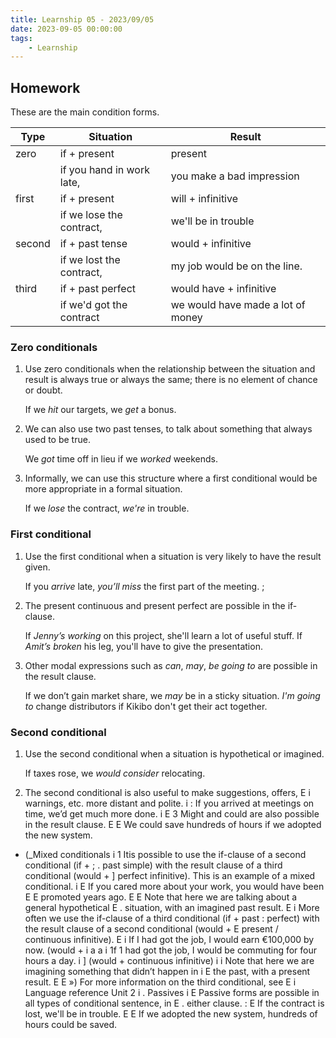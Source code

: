 ```yaml
---
title: Learnship 05 - 2023/09/05
date: 2023-09-05 00:00:00
tags:
    - Learnship
---
```


## Homework

These are the main condition forms.

| Type          | Situation                 | Result                            |
| ------------- | ------------------------- | --------------------------------- |
| zero          | if + present              | present                           |
|               | if you hand in work late, | you make a bad impression         |
| first         | if + present              | will + infinitive                 |
|               | if we lose the contract,  | we'll be in trouble               |
| second        | if + past tense           | would + infinitive                |
|               | if we lost the contract,  | my job would be on the line.      |
| third         | if + past perfect         | would have + infinitive           |
|               | if we'd got the contract  | we would have made a lot of money |

### Zero conditionals

1. Use zero conditionals when the relationship between the situation and result is always true or always the same; there is no element of chance or doubt.

    If we *hit* our targets, we *get* a bonus.

2. We can also use two past tenses, to talk about something that always used to be true.

    We *got* time off in lieu if we *worked* weekends.

3. Informally, we can use this structure where a first conditional would be more appropriate in a formal situation.

    If we *lose* the contract, *we're* in trouble.

### First conditional

1. Use the first conditional when a situation is very likely to have the result given.

    If you *arrive* late, *you’ll miss* the first part of the meeting. ;

2. The present continuous and present perfect are possible in the if-clause.

    If *Jenny’s working* on this project, she'll learn a lot of useful stuff.
    If *Amit’s broken* his leg, you'll have to give the presentation.

3. Other modal expressions such as *can*, *may*, *be going to* are possible in the result clause.

    If we don’t gain market share, we *may* be in a sticky situation.
    *I'm going to* change distributors if Kikibo don't get their act together.

### Second conditional

1. Use the second conditional when a situation is hypothetical or imagined.

    If taxes rose, we *would consider* relocating.

2. The second conditional is also useful to make suggestions, offers, E
i warnings, etc. more distant and polite. i
: If you arrived at meetings on time, we’d get much more done. i
E 3 Might and could are also possible in the result clause. E
E We could save hundreds of hours if we adopted the new system.
- (_Mixed conditionals i
1 Itis possible to use the if-clause of a second conditional (if + ;
. past simple) with the result clause of a third conditional (would +
] perfect infinitive). This is an example of a mixed conditional. i
E If you cared more about your work, you would have been E
E promoted years ago. E
E Note that here we are talking about a general hypothetical E
. situation, with an imagined past result. E
i More often we use the if-clause of a third conditional (if + past
: perfect) with the result clause of a second conditional (would +
E present / continuous infinitive). E
i If I had got the job, I would earn €100,000 by now. (would + i
a a
i 1f 1 had got the job, I would be commuting for four hours a day. i
] (would + continuous infinitive) i
i Note that here we are imagining something that didn’t happen in i
E the past, with a present result. E
E ») For more information on the third conditional, see E
i Language reference Unit 2 i
. Passives i
E Passive forms are possible in all types of conditional sentence, in E
. either clause. :
E If the contract is lost, we'll be in trouble. E
E If we adopted the new system, hundreds of hours could be saved.
